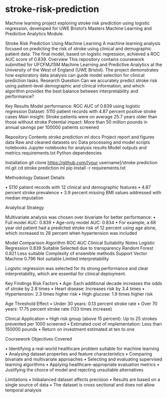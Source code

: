# stroke-risk-prediction
Machine learning project exploring stroke risk prediction using logistic regression, developed for UWE Bristol’s Masters Machine Learning and Predictive Analytics Module.

Stroke Risk Prediction Using Machine Learning
A machine learning analysis focused on predicting the risk of stroke using clinical and demographic patient data. The final model, based on logistic regression, achieved a ROC AUC score of 0.839.
Overview
This repository contains coursework submitted for UFCFMJ15M Machine Learning and Predictive Analytics at the University of the West of England (UWE Bristol). The project demonstrates how exploratory data analysis can guide model selection for clinical prediction tasks.
Research Question
Can we accurately predict stroke risk using patient-level demographic and clinical information, and which algorithm provides the best balance between interpretability and performance?

Key Results
Model performance: ROC AUC of 0.839 using logistic regression
Dataset: 5110 patient records with 4.87 percent positive stroke cases
Main insight: Stroke patients were on average 25.7 years older than those without stroke
Potential impact: More than 50 million pounds in annual savings per 100000 patients screened

Repository Contents
stroke prediction ml
docs	Project report and figures
data	Raw and cleaned datasets
src	Data processing and model scripts
notebooks  	Jupyter notebooks for analysis
results  	Model outputs and metrics
requirements.txt               	Python dependencies


Installation
git clone https://github.com/[your username]/stroke prediction ml.git
cd stroke prediction ml
pip install -r requirements.txt


Methodology
Dataset Details

•	5110 patient records with 12 clinical and demographic features
•	4.87 percent stroke prevalence
•	3.9 percent missing BMI values addressed with median imputation

Analytical Strategy

Multivariate analysis was chosen over bivariate for better performance:
•	Full model AUC: 0.839
•	Age-only model AUC: 0.834
•	For example, a 68 year old patient had a predicted stroke risk of 12 percent using age alone, which increased to 28 percent when hypertension was included

Model Comparison
Algorithm	ROC AUC	Clinical Suitability	Notes
Logistic Regression	0.839	Suitable	Selected due to transparency
Random Forest	0.821	Less suitable	Complexity of ensemble methods
Support Vector Machine	0.796	Not suitable	Limited interpretability

Logistic regression was selected for its strong performance and clear interpretability, which are essential for clinical deployment.

Key Findings
Risk Factors
•	Age: Each additional decade increases the odds of stroke by 2.8 times
•	Heart disease: Increases risk by 3.4 times
•	Hypertension: 2.3 times higher risk
•	High glucose: 1.9 times higher risk

Age Threshold Effect
•	Under 30 years: 0.13 percent stroke rate
•	Over 70 years: 17.75 percent stroke rate (133 times increase)

Clinical Application
•	High risk group (above 15 percent): Up to 25 strokes prevented per 1000 screened
•	Estimated cost of implementation: Less than 150000 pounds
•	Return on investment estimated at ten to one

Coursework Objectives Covered

•	Identifying a real-world healthcare problem suitable for machine learning
•	Analysing dataset properties and feature characteristics
•	Comparing bivariate and multivariate approaches
•	Selecting and evaluating supervised learning algorithms
•	Applying healthcare-appropriate evaluation metrics
•	Justifying the choice of model and rejecting unsuitable alternatives

Limitations
•	Imbalanced dataset affects precision
•	Results are based on a single source of data
•	The dataset is cross sectional and does not allow temporal analysis
